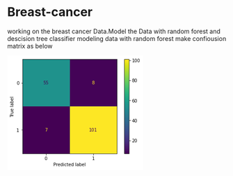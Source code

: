 # Breast-cancer
working on the breast cancer Data.Model the Data with random forest and descision tree classifier
modeling data with random forest make confiousion matrix as below

![Confusion matrix](/download0.1.png?raw=true "descision tree")
